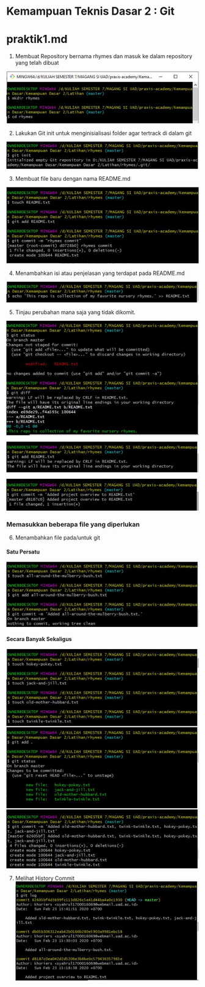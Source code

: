 # Kemampuan Teknis Dasar 2 : Git #
 
# praktik1.md
1. Membuat Repository bernama rhymes dan masuk ke dalam repository yang telah dibuat

  ![1](https://github.com/khoriers/praxis-academy/blob/master/Image/1.jpg)
  
2. Lakukan Git init untuk menginisialisasi folder agar tertrack di dalam git

  ![2](https://github.com/khoriers/praxis-academy/blob/master/Image/2.jpg)
  
3. Membuat file baru dengan nama README.md

  ![3](https://github.com/khoriers/praxis-academy/blob/master/Image/3.jpg)
  
4. Menambahkan isi atau penjelasan yang terdapat pada README.md

  ![4](https://github.com/khoriers/praxis-academy/blob/master/Image/4.JPG)
  
5. Tinjau perubahan mana saja yang tidak dikomit.

  ![5](https://github.com/khoriers/praxis-academy/blob/master/Image/5.JPG)
  
  ![6](https://github.com/khoriers/praxis-academy/blob/master/Image/6.JPG)
  
  ![7](https://github.com/khoriers/praxis-academy/blob/master/Image/7.JPG)


   ### Memasukkan beberapa file yang diperlukan ###

6. Menambahkan file pada/untuk git

  #### Satu Persatu ####
  ![8](https://github.com/khoriers/praxis-academy/blob/master/Image/8.JPG)
  
  #### Secara Banyak Sekaligus #####
  ![9](https://github.com/khoriers/praxis-academy/blob/master/Image/9.JPG)
  ![10](https://github.com/khoriers/praxis-academy/blob/master/Image/10.JPG)
  ![11](https://github.com/khoriers/praxis-academy/blob/master/Image/11.JPG)
  
7. Melihat History Commit
  ![12](https://github.com/khoriers/praxis-academy/blob/master/Image/12.JPG)

